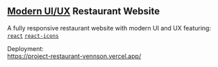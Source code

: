 ## [Modern UI/UX](https://project-restaurant-vennson.vercel.app/) Restaurant Website

A fully responsive restaurant website with modern UI and UX featuring:\
[`react`](https://reactjs.org/) [`react-icons`](https://react-icons.github.io/react-icons/)

Deployment:\
https://project-restaurant-vennson.vercel.app/